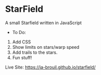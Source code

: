 # StarField
A small Starfield written in JavaScript

- To Do:
 1. Add CSS
 2. Show limits on stars/warp speed
 3. Add trails to the stars.
 4. Fun stuff!


Live Site: https://ja-brouil.github.io/starfield/
